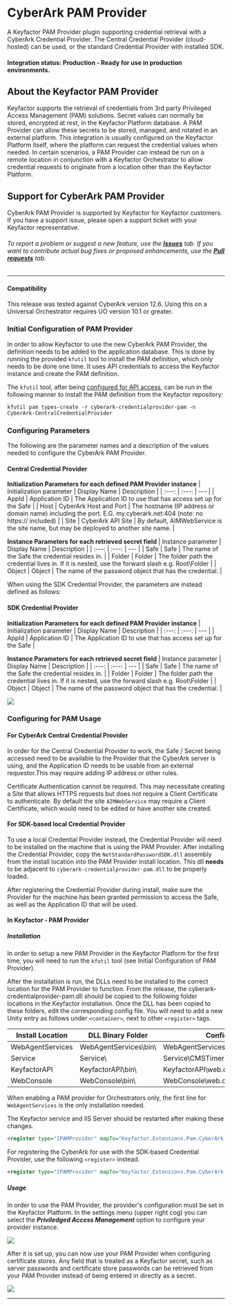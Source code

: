 # CyberArk PAM Provider

A Keyfactor PAM Provider plugin supporting credential retrieval with a CyberArk Credential Provider. The Central Credential Provider (cloud-hosted) can be used, or the standard Credential Provider with installed SDK.

#### Integration status: Production - Ready for use in production environments.


## About the Keyfactor PAM Provider

Keyfactor supports the retrieval of credentials from 3rd party Privileged Access Management (PAM) solutions. Secret values can normally be stored, encrypted at rest, in the Keyfactor Platform database. A PAM Provider can allow these secrets to be stored, managed, and rotated in an external platform. This integration is usually configured on the Keyfactor Platform itself, where the platform can request the credential values when needed. In certain scenarios, a PAM Provider can instead be run on a remote location in conjunction with a Keyfactor Orchestrator to allow credential requests to originate from a location other than the Keyfactor Platform.


## Support for CyberArk PAM Provider

CyberArk PAM Provider is supported by Keyfactor for Keyfactor customers. If you have a support issue, please open a support ticket with your Keyfactor representative.

###### To report a problem or suggest a new feature, use the **[Issues](../../issues)** tab. If you want to contribute actual bug fixes or proposed enhancements, use the **[Pull requests](../../pulls)** tab.

---


#### Compatibility
This release was tested against CyberArk version 12.6.
Using this on a Universal Orchestrator requires UO version 10.1 or greater.

### Initial Configuration of PAM Provider
In order to allow Keyfactor to use the new CyberArk PAM Provider, the definition needs to be added to the application database.
This is done by running the provided `kfutil` tool to install the PAM definition, which only needs to be done one time. It uses API credentials to access the Keyfactor instance and create the PAM definition.

The `kfutil` tool, after being [configured for API access](https://github.com/Keyfactor/kfutil#quickstart), can be run in the following manner to install the PAM definition from the Keyfactor repository:

```
kfutil pam types-create -r cyberark-credentialprovider-pam -n CyberArk-CentralCredentialProvider
```

### Configuring Parameters
The following are the parameter names and a description of the values needed to configure the CyberArk PAM Provider.

#### Central Credential Provider
__Initialization Parameters for each defined PAM Provider instance__
| Initialization parameter | Display Name | Description |
| :---: | :---: | --- |
| AppId | Application ID | The Application ID to use that has access set up for the Safe |
| Host | CyberArk Host and Port | The hostname (IP address or domain name) including the port. E.G. my.cyberark.net:404 (note: no https:// included) |
| Site | CyberArk API Site | By default, AIMWebService is the site name, but may be deployed to another site name. |


__Instance Parameters for each retrieved secret field__
| Instance parameter | Display Name | Description |
| :---: | :---: | --- |
| Safe | Safe | The name of the Safe the credential resides in. |
| Folder | Folder | The folder path the credential lives in. If it is nested, use the forward slash e.g. Root\\Folder |
| Object | Object | The name of the password object that has the credential. |

When using the SDK Credential Provider, the parameters are instead defined as follows:
#### SDK Credential Provider
__Initialization Parameters for each defined PAM Provider instance__
| Initialization parameter | Display Name | Description |
| :---: | :---: | --- |
| AppId | Application ID | The Application ID to use that has access set up for the Safe |

__Instance Parameters for each retrieved secret field__
| Instance parameter | Display Name | Description |
| :---: | :---: | --- |
| Safe | Safe | The name of the Safe the credential resides in. |
| Folder | Folder | The folder path the credential lives in. If it is nested, use the forward slash e.g. Root\\Folder |
| Object | Object | The name of the password object that has the credential. |

![](images/config.png)

### Configuring for PAM Usage
#### For CyberArk Central Credential Provider
In order for the Central Credential Provider to work, the Safe / Secret being accessed need to be available to the Provider that the CyberArk server is using, and the Application ID needs to be usable from an external requestor.This may require adding IP address or other rules.

Certificate Authentication cannot be required. This may necessitate creating a Site that allows HTTPS requests but does not require a Client Certificate to authenticate. By default the site `AIMWebService` may require a Client Certificate, which would need to be edited or have another site created.

#### For SDK-based local Credential Provider
To use a local Credential Provider instead, the Credential Provider will need to be installed on the machine that is using the PAM Provider. After installing the Credential Provider, copy the `NetStandardPasswordSDK.dll` assembly from the install location into the PAM Provider install location. This dll __needs__ to be adjacent to `cyberark-credentialprovider-pam.dll` to be properly loaded.

After registering the Credential Provider during install, make sure the Provider for the machine has been granted permission to access the Safe, as well as the Application ID that will be used.

#### In Keyfactor - PAM Provider
##### Installation
In order to setup a new PAM Provider in the Keyfactor Platform for the first time, you will need to run the `kfutil` tool (see Initial Configuration of PAM Provider).

After the installation is run, the DLLs need to be installed to the correct location for the PAM Provider to function. From the release, the cyberark-credentialprovider-pam.dll should be copied to the following folder locations in the Keyfactor installation. Once the DLL has been copied to these folders, edit the corresponding config file. You will need to add a new Unity entry as follows under `<container>`, next to other `<register>` tags.

| Install Location | DLL Binary Folder | Config File |
| --- | --- | --- |
| WebAgentServices | WebAgentServices\bin\ | WebAgentServices\web.config |
| Service | Service\ | Service\CMSTimerService.exe.config |
| KeyfactorAPI | KeyfactorAPI\bin\ | KeyfactorAPI\web.config |
| WebConsole | WebConsole\bin\ | WebConsole\web.config |

When enabling a PAM provider for Orchestrators only, the first line for `WebAgentServices` is the only installation needed.

The Keyfactor service and IIS Server should be restarted after making these changes.

```xml
<register type="IPAMProvider" mapTo="Keyfactor.Extensions.Pam.CyberArk.CentralCredentialProviderPAM, cyberark-credentialprovider-pam" name="CyberArk-CentralCredentialProvider" />
```



For registering the CyberArk for use with the SDK-based Credential Provider, use the following `<register>` instead.

```xml
<register type="IPAMProvider" mapTo="Keyfactor.Extensions.Pam.CyberArk.SdkCredentialProviderPAM, cyberark-credentialprovider-pam" name="CyberArk-SdkCredentialProvider" />
```

##### Usage
In order to use the PAM Provider, the provider's configuration must be set in the Keyfactor Platform. In the settings menu (upper right cog) you can select the ___Priviledged Access Management___ option to configure your provider instance.

![](images/setting.png)

After it is set up, you can now use your PAM Provider when configuring certificate stores. Any field that is treated as a Keyfactor secret, such as server passwords and certificate store passwords can be retrieved from your PAM Provider instead of being entered in directly as a secret.

![](images/password.png)


---




